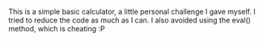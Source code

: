 This is a simple basic calculator, a little personal challenge I gave myself. I tried to reduce the code as much as I can. I also avoided using the eval() method, which is cheating :P